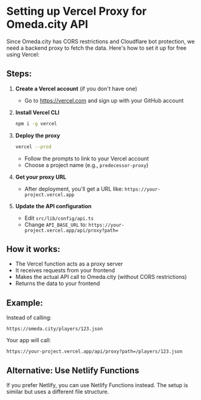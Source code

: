 # Setting up Vercel Proxy for Omeda.city API

Since Omeda.city has CORS restrictions and Cloudflare bot protection, we need a backend proxy to fetch the data. Here's how to set it up for free using Vercel:

## Steps:

1. **Create a Vercel account** (if you don't have one)
   - Go to https://vercel.com and sign up with your GitHub account

2. **Install Vercel CLI**
   ```bash
   npm i -g vercel
   ```

3. **Deploy the proxy**
   ```bash
   vercel --prod
   ```
   - Follow the prompts to link to your Vercel account
   - Choose a project name (e.g., `predecessor-proxy`)

4. **Get your proxy URL**
   - After deployment, you'll get a URL like: `https://your-project.vercel.app`

5. **Update the API configuration**
   - Edit `src/lib/config/api.ts`
   - Change `API_BASE_URL` to: `https://your-project.vercel.app/api/proxy?path=`

## How it works:

- The Vercel function acts as a proxy server
- It receives requests from your frontend
- Makes the actual API call to Omeda.city (without CORS restrictions)
- Returns the data to your frontend

## Example:
Instead of calling:
```
https://omeda.city/players/123.json
```

Your app will call:
```
https://your-project.vercel.app/api/proxy?path=/players/123.json
```

## Alternative: Use Netlify Functions

If you prefer Netlify, you can use Netlify Functions instead. The setup is similar but uses a different file structure.